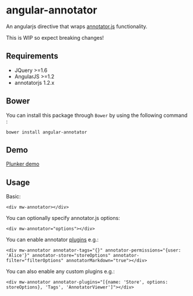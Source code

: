 angular-annotator
=================

An angularjs directive that wraps [annotator.js](http://annotatorjs.org) functionality.

This is WIP so expect breaking changes!


## Requirements

- JQuery >=1.6
- AngularJS >=1.2
- annotatorjs 1.2.x

## Bower

You can install this package through `Bower` by using the following command :

    bower install angular-annotator

## Demo

[Plunker demo](http://embed.plnkr.co/yF8qWbSmL7WvfydE0kfC/preview)

## Usage

Basic:

    <div mw-annotator></div>

You can optionally specify annotator.js options:

    <div mw-annotator="options"></div>

You can enable annotator [plugins](http://docs.annotatorjs.org/en/v1.2.x/plugins/index.html)  e.g.:

    <div mw-annotator annotator-tags="{}" annotator-permissions="{user: 'Alice'}" annotator-store="storeOptions" annotator-filter="filterOptions" annotatorMarkdown="true"></div>

You can also enable any custom plugins  e.g.:

    <div mw-annotator annotator-plugins="[{name: 'Store', options: storeOptions}, 'Tags', 'AnnotatorViewer']"></div>